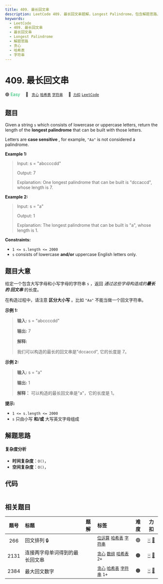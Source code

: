 ```yaml
---
title: 409. 最长回文串
description: LeetCode 409. 最长回文串题解，Longest Palindrome，包含解题思路、复杂度分析以及完整的 JavaScript 代码实现。
keywords:
  - LeetCode
  - 409. 最长回文串
  - 最长回文串
  - Longest Palindrome
  - 解题思路
  - 贪心
  - 哈希表
  - 字符串
---
```


# 409. 最长回文串

🟢 <font color=#15bd66>Easy</font>&emsp; 🔖&ensp; [`贪心`](/tag/greedy.md) [`哈希表`](/tag/hash-table.md) [`字符串`](/tag/string.md)&emsp; 🔗&ensp;[`力扣`](https://leetcode.cn/problems/longest-palindrome) [`LeetCode`](https://leetcode.com/problems/longest-palindrome)

## 题目

Given a string `s` which consists of lowercase or uppercase letters, return
the length of the **longest palindrome** that can be built with those letters.

Letters are **case sensitive** , for example, `"Aa"` is not considered a
palindrome.



**Example 1:**

> Input: s = "abccccdd"
> 
> Output: 7
> 
> Explanation: One longest palindrome that can be built is "dccaccd", whose length is 7.

**Example 2:**

> Input: s = "a"
> 
> Output: 1
> 
> Explanation: The longest palindrome that can be built is "a", whose length is 1.

**Constraints:**

  * `1 <= s.length <= 2000`
  * `s` consists of lowercase **and/or** uppercase English letters only.


## 题目大意

给定一个包含大写字母和小写字母的字符串 `s` ，返回 _通过这些字母构造成的**最长的 回文串**_ 的长度。

在构造过程中，请注意 **区分大小写** 。比如 `"Aa"` 不能当做一个回文字符串。



**示例 1:**

> 
> 
> 
> 
> 
> **输入:** s = "abccccdd"
> 
> **输出:** 7
> 
> **解释:**
> 
> 我们可以构造的最长的回文串是"dccaccd", 它的长度是 7。
> 
> 

**示例 2:**

> 
> 
> 
> 
> 
> **输入:** s = "a"
> 
> **输出:** 1
> 
> **解释：** 可以构造的最长回文串是"a"，它的长度是 1。
> 
> 



**提示:**

  * `1 <= s.length <= 2000`
  * `s` 只由小写 **和/或** 大写英文字母组成


## 解题思路

#### 复杂度分析

- **时间复杂度**：`O()`，
- **空间复杂度**：`O()`，

## 代码

```javascript

```

## 相关题目

<!-- prettier-ignore -->
| 题号 | 标题 | 题解 | 标签 | 难度 | 力扣 |
| :------: | :------ | :------: | :------ | :------: | :------: |
| 266 | 回文排列 🔒 |  |  [`位运算`](/tag/bit-manipulation.md) [`哈希表`](/tag/hash-table.md) [`字符串`](/tag/string.md) | 🟢 | [🀄️](https://leetcode.cn/problems/palindrome-permutation) [🔗](https://leetcode.com/problems/palindrome-permutation) |
| 2131 | 连接两字母单词得到的最长回文串 |  |  [`贪心`](/tag/greedy.md) [`数组`](/tag/array.md) [`哈希表`](/tag/hash-table.md) `2+` | 🟠 | [🀄️](https://leetcode.cn/problems/longest-palindrome-by-concatenating-two-letter-words) [🔗](https://leetcode.com/problems/longest-palindrome-by-concatenating-two-letter-words) |
| 2384 | 最大回文数字 |  |  [`贪心`](/tag/greedy.md) [`哈希表`](/tag/hash-table.md) [`字符串`](/tag/string.md) `1+` | 🟠 | [🀄️](https://leetcode.cn/problems/largest-palindromic-number) [🔗](https://leetcode.com/problems/largest-palindromic-number) |